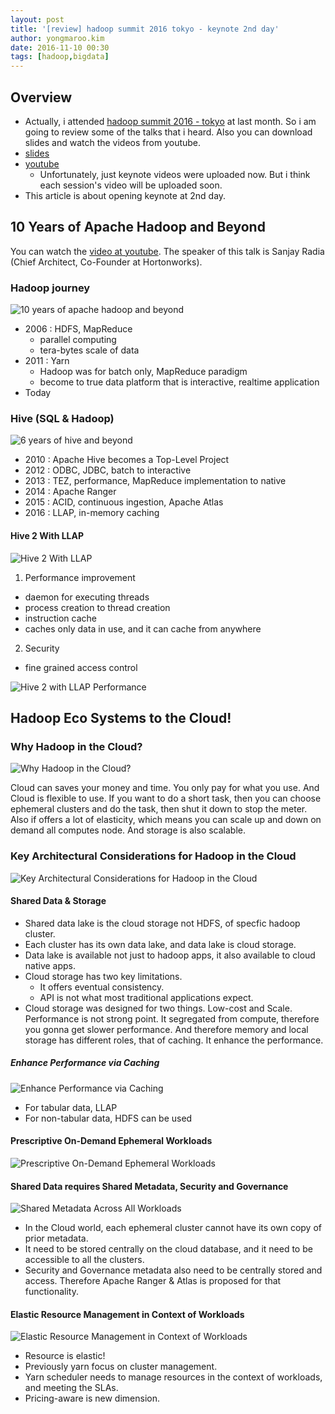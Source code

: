 ```yaml
---
layout: post
title: '[review] hadoop summit 2016 tokyo - keynote 2nd day'
author: yongmaroo.kim
date: 2016-11-10 00:30
tags: [hadoop,bigdata]
---
```

## Overview

- Actually, i attended [hadoop summit 2016 - tokyo](http://hadoopsummit.org/tokyo/) at last month. So i am going to review some of the talks that i heard. Also you can download slides and watch the videos from youtube.
- [slides](http://hadoopsummit.org/tokyo/agenda/)
- [youtube](https://www.youtube.com/channel/UCAPa-K_rhylDZAUHVxqqsRA)
  - Unfortunately, just keynote videos were uploaded now. But i think each session's video will be uploaded soon.
- This article is about opening keynote at 2nd day. 
  
## 10 Years of Apache Hadoop and Beyond

You can watch the [video at youtube](https://www.youtube.com/watch?v=WFoUUrlZrN8). The speaker of this talk is Sanjay Radia (Chief Architect, Co-Founder at Hortonworks).

### Hadoop journey

![10 years of apache hadoop and beyond](/files/hadoop-summit/keynote/hadoop_journey.png)

- 2006 : HDFS, MapReduce
  - parallel computing
  - tera-bytes scale of data
- 2011 : Yarn
  - Hadoop was for batch only, MapReduce paradigm
  - become to true data platform that is interactive, realtime application
- Today

### Hive (SQL & Hadoop)

![6 years of hive and beyond](/files/hadoop-summit/keynote/hive_journey.png)

- 2010 : Apache Hive becomes a Top-Level Project
- 2012 : ODBC, JDBC, batch to interactive
- 2013 : TEZ, performance, MapReduce implementation to native
- 2014 : Apache Ranger
- 2015 : ACID, continuous ingestion, Apache Atlas
- 2016 : LLAP, in-memory caching

#### Hive 2 With LLAP

![Hive 2 With LLAP](/files/hadoop-summit/keynote/hive2_with_LLAP.png)

1. Performance improvement
  - daemon for executing threads
  - process creation to thread creation
  - instruction cache
  - caches only data in use, and it can cache from anywhere
2. Security
  - fine grained access control

![Hive 2 with LLAP Performance](/files/hadoop-summit/keynote/LLAP_performance.png)


## Hadoop Eco Systems to the Cloud!

### Why Hadoop in the Cloud?

![Why Hadoop in the Cloud?](/files/hadoop-summit/keynote/why_hadoop_in_the_cloud.png)

Cloud can saves your money and time. You only pay for what you use. And Cloud is flexible to use. If you want to do a short task, then you can choose ephemeral clusters and do the task, then shut it down to stop the meter. Also if offers a lot of elasticity, which means you can scale up and down on demand all computes node. And storage is also scalable.

### Key Architectural Considerations for Hadoop in the Cloud

![Key Architectural Considerations for Hadoop in the Cloud](/files/hadoop-summit/keynote/considerations_for_hadoop_in_the_cloud.png)

#### Shared Data & Storage

- Shared data lake is the cloud storage not HDFS, of specfic hadoop cluster.
- Each cluster has its own data lake, and data lake is cloud storage.
- Data lake is available not just to hadoop apps, it also available to cloud native apps.
- Cloud storage has two key limitations.
  - It offers eventual consistency.
  - API is not what most traditional applications expect.
- Cloud storage was designed for two things. Low-cost and Scale. Performance is not strong point. It segregated from compute, therefore you gonna get slower performance. And therefore memory and local storage has different roles, that of caching. It enhance the performance.

##### Enhance Performance via Caching

![Enhance Performance via Caching](/files/hadoop-summit/keynote/enhance_performance_via_caching.png)

- For tabular data, LLAP
- For non-tabular data, HDFS can be used

#### Prescriptive On-Demand Ephemeral Workloads

![Prescriptive On-Demand Ephemeral Workloads](/files/hadoop-summit/keynote/on_demand_workloads.png)

#### Shared Data requires Shared Metadata, Security and Governance

![Shared Metadata Across All Workloads](/files/hadoop-summit/keynote/shared_data.png)

- In the Cloud world, each ephemeral cluster cannot have its own copy of prior metadata.
- It need to be stored centrally on the cloud database, and it need to be accessible to all the clusters.
- Security and Governance metadata also need to be centrally stored and access. Therefore Apache Ranger & Atlas is proposed for that functionality.

#### Elastic Resource Management in Context of Workloads

![Elastic Resource Management in Context of Workloads](/files/hadoop-summit/keynote/elastic_resource_management.png)

- Resource is elastic!
- Previously yarn focus on cluster management.
- Yarn scheduler needs to manage resources in the context of workloads, and meeting the SLAs.
- Pricing-aware is new dimension.
